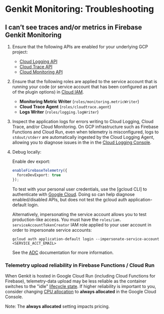 # Genkit Monitoring: Troubleshooting

## I can’t see traces and/or metrics in Firebase Genkit Monitoring

1. Ensure that the following APIs are enabled for your underlying GCP
   project:
   * [Cloud Logging API](https://console.cloud.google.com/apis/library/logging.googleapis.com)
   * [Cloud Trace API](https://console.cloud.google.com/apis/library/cloudtrace.googleapis.com)
   * [Cloud Monitoring API](https://console.cloud.google.com/apis/library/monitoring.googleapis.com)
2. Ensure that the following roles are applied to the service account that
   is running your code (or service account that has been configured as part of
   the plugin options) in [Cloud IAM](https://console.cloud.google.com/iam-admin/iam).
   * **Monitoring Metric Writer** (`roles/monitoring.metricWriter`)
   * **Cloud Trace Agent** (`roles/cloudtrace.agent`)
   * **Logs Writer** (`roles/logging.logWriter`)
3. Inspect the application logs for errors writing to Cloud Logging, Cloud
   Trace, and/or Cloud Monitoring. On GCP infrastructure such as Firebase
   Functions and Cloud Run, even when telemetry is misconfigured, logs to
   `stdout/stderr` are automatically ingested by the Cloud Logging Agent,
   allowing you to diagnose issues in the in the
   [Cloud Logging Console](https://console.cloud.google.com/logs).

4. Debug locally:

   Enable dev export:

    ```typescript
    enableFirebaseTelemetry({
      forceDevExport: true
    });
    ```

   To test with your personal user credentials, use the [gcloud CLI] to
   authenticate with [Google Cloud](https://cloud.google.com/sdk/docs/install).
   Doing so can help diagnose enabled/disabled APIs, but does not test the
   gcloud auth application-default login.

   Alternatively, impersonating the service account allows you to test production-like access. You must have the `roles/iam.
   serviceAccountTokenCreator` IAM role applied to your user account in order
   to impersonate service accounts:

    ```posix-terminal
    gcloud auth application-default login --impersonate-service-account <SERVICE_ACCT_EMAIL>
    ```

   See the
   [ADC](https://cloud.google.com/docs/authentication/set-up-adc-local-dev-environment)
   documentation for more information.

### Telemetry upload reliability in Firebase Functions / Cloud Run

When Genkit is hosted in Google Cloud Run (including Cloud Functions for
Firebase), telemetry-data upload may be less reliable as the container switches
to the "idle"
[lifecycle state](https://cloud.google.com/blog/topics/developers-practitioners/lifecycle-container-cloud-run).
If higher reliability is important to you, consider changing
[CPU allocation](https://cloud.google.com/run/docs/configuring/cpu-allocation)
to **always allocated** in the Google Cloud Console.

Note: The **always allocated** setting impacts pricing.
